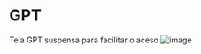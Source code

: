 # GPT
Tela GPT suspensa para facilitar o aceso 
![image](https://github.com/Tkzito/Gpt/assets/132417957/e73b7598-6ccf-4293-bf77-46ce4666f9fb)
